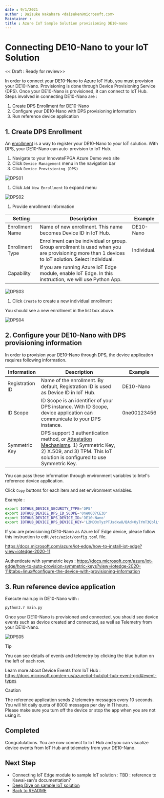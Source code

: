 ```yaml
---
date : 9/1/2021
author : Daisuke Nakahara <daisuken@microsoft.com>
Maintainer : 
title : Azure IoT Sample Solution provisioning DE10-nano
---
```


# Connecting DE10-Nano to your IoT Solution

<< Draft : Ready for review>>

In order to connect your DE10-Nano to Azure IoT Hub, you must provision your DE10-Nano.  Provisioning is done through Device Provisioning Service (DPS).
Once your DE10-Nano is provisioned, it can connect to IoT Hub.  Steps involved in connecting DE10-Nano are :

1. Create DPS Enrollment for DE10-Nano
1. Configure your DE10-Nano with DPS provisioning information
1. Run reference device application

## 1. Create DPS Enrollment

An [enrollment](https://docs.microsoft.com/azure/iot-dps/concepts-service#enrollment) is a way to register your DE10-Nano to your IoT solution.  With DPS, your DE10-Nano can auto-provision to IoT Hub.

1. Navigate to your InnovateFPGA Azure Demo web site
1. Click `Device Management` menu in the navigation bar  
1. Click `Device Provisioning (DPS)`

  ![DPS01](images/DPS-01.png)

1. Click `Add New Enrollment` to expand menu

  ![DPS02](images/DPS-02.png)

1. Provide enrollment information  

  |Setting  |Description  |Example  |
  |---------|---------|---------|
  |Enrollment Name     | Name of new enrollment.  This name becomes Device ID in IoT Hub. | DE10-Nano      |
  |Enrollment Type    | Enrollment can be individual or group.  Group enrollment is used when you are provisioning more than 1 devices to IoT solution.  Select individual.   | Individual.         |
  |Capability     | If you are running Azure IoT Edge module, enable IoT Edge.  In this instruction, we will use Python App.         |         |

  ![DPS03](images/DPS-03.png)

1. Click `Create` to create a new individual enrollment

  You should see a new enrollment in the list box above.

  ![DPS04](images/DPS-04.png)

## 2. Configure your DE10-Nano with DPS provisioning information

In order to provision your DE10-Nano through DPS, the device application requires following information.  

| Information     | Description  | Example     |
|-----------------|--------------|-------------|
| Registration ID | Name of the enrollment.  By default, Registration ID is used as Device ID in IoT Hub. | DE10-Nano   |
| ID Scope        | ID Scope is an identifier of your DPS instance.  With ID Scope, device application can communicate to your DPS instance.  | 0ne00123456 |
| Symmetric Key   | DPS support 3 authentication method, or [Attestation Mechanisms](https://docs.microsoft.com/azure/iot-dps/concepts-service#attestation-mechanism).  1) Symmetric Key, 2) X.509, and 3) TPM.  This IoT solution is configured to use Symmetric Key. |             |

You can pass these information through environment variables to Intel's reference device application.

Click `Copy` buttons for each item and set environment variables.

Example :

```bash
export IOTHUB_DEVICE_SECURITY_TYPE='DPS'
export IOTHUB_DEVICE_DPS_ID_SCOPE='0ne0037CE3D'
export IOTHUB_DEVICE_DPS_DEVICE_ID='DE10-Nano'
export IOTHUB_DEVICE_DPS_DEVICE_KEY='L2MD3xTyzPTJsdxw8/BAd+0ylYmT3QblLfgzlooriLjMN6UcFXQ8KPw/zTACdQhNE/uxWmHFzixcsDhhX5A2KdfdafdQ=='
```

If you are provisioning DE10-Nano as Azure IoT Edge device, please follow this instruction to edit `/etc/aziot/config.toml` file.

<https://docs.microsoft.com/azure/iot-edge/how-to-install-iot-edge?view=iotedge-2020-11>

Authenticate with symmetric keys : <https://docs.microsoft.com/azure/iot-edge/how-to-auto-provision-symmetric-keys?view=iotedge-2020-11&tabs=linux#configure-the-device-with-provisioning-information>

## 3. Run reference device application

Execute main.py in DE10-Nano with :

```bash
python3.7 main.py
```

Once your DE10-Nano is provisioned and connected, you should see device events such as device created and connected, as well as Telemetry from your DE10-Nano.

![DPS05](images/DPS-05.png)

> [!TIP]  
> You can see details of events and telemetry by clicking the blue button on the left of each row.

Learn more about Device Events from IoT Hub : <https://docs.microsoft.com/en-us/azure/iot-hub/iot-hub-event-grid#event-types>

> [!CAUTION]  
> The reference application sends 2 telemetry messages every 10 seconds.   You will hit daily quota of 8000 messages per day in 11 hours.  
> Please make sure you turn off the device or stop the app when you are not using it.

## Completed

Congratulations.  You are now connect to IoT Hub and you can visualize device events from IoT Hub and telemetry from your DE10-Nano.

## Next Step

- Connecting IoT Edge module to sample IoT solution : TBD : reference to Kawai-san's documentation?
- [Deep Dive on sample IoT solution](PaaS-DeepDive.md)
- [Back to README](README.md)
